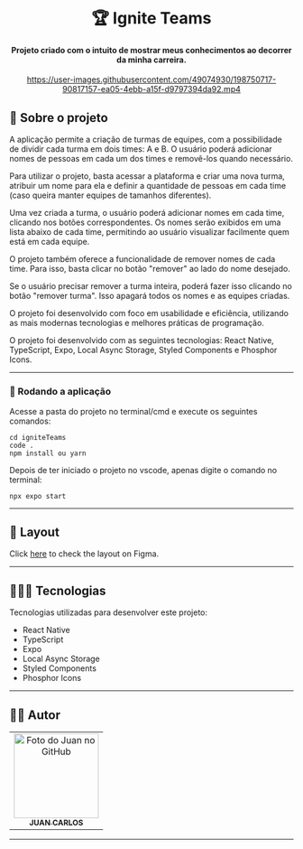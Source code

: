 <h1 align="center">
  🏆 Ignite Teams
</h1>

<h4 align="center">
  Projeto criado com o intuito de mostrar meus conhecimentos ao decorrer da minha carreira.
</h4>

<div align="center">

https://user-images.githubusercontent.com/49074930/198750717-90817157-ea05-4ebb-a15f-d9797394da92.mp4
 
</div>


## 📝 Sobre o projeto

A aplicação permite a criação de turmas de equipes, com a possibilidade de dividir cada turma em dois times: A e B. O usuário poderá adicionar nomes de pessoas em cada um dos times e removê-los quando necessário.

Para utilizar o projeto, basta acessar a plataforma e criar uma nova turma, atribuir um nome para ela e definir a quantidade de pessoas em cada time (caso queira manter equipes de tamanhos diferentes).

Uma vez criada a turma, o usuário poderá adicionar nomes em cada time, clicando nos botões correspondentes. Os nomes serão exibidos em uma lista abaixo de cada time, permitindo ao usuário visualizar facilmente quem está em cada equipe.

O projeto também oferece a funcionalidade de remover nomes de cada time. Para isso, basta clicar no botão "remover" ao lado do nome desejado.

Se o usuário precisar remover a turma inteira, poderá fazer isso clicando no botão "remover turma". Isso apagará todos os nomes e as equipes criadas.

O projeto foi desenvolvido com foco em usabilidade e eficiência, utilizando as mais modernas tecnologias e melhores práticas de programação.

O projeto foi desenvolvido com as seguintes tecnologias: React Native, TypeScript, Expo, Local Async Storage, Styled Components e Phosphor Icons.

<hr>

<h3>🧭 Rodando a aplicação</h3>

<span class="pl-c"><span class="pl-c"></span> Acesse a pasta do projeto no terminal/cmd e execute os seguintes comandos:</span>

```
cd igniteTeams
code .
npm install ou yarn
```
<span class="pl-c"><span class="pl-c"></span>Depois de ter iniciado o projeto no vscode, apenas digite o comando no terminal:</span>

```
npx expo start
```
<hr>

## 🎨 Layout

<p>
  Click <a href="https://www.figma.com/file/o410njqkDFdPQO8VrQhc9t/Ignite-Teams-(Community)?node-id=37%3A6">here</a> to check the layout on Figma.
</p>

<hr>

## 👩🏻‍💻 Tecnologias

Tecnologias utilizadas para desenvolver este projeto:

- React Native
- TypeScript
- Expo
- Local Async Storage
- Styled Components
- Phosphor Icons

<hr>

## 👨‍💻 Autor<br>
<table>
  <tr>
    <td align="center">
      <a href="https://github.com/JuanCarllos13">
        <img src="https://github.com/JuanCarllos13.png" width="150px;" height="150px" alt="Foto do Juan no GitHub"/><br>
        <sub>
          <b>JUAN CARLOS</b>
        </sub>
      </a>
    </td>
  </tr>
</table>
</table>
<hr>
